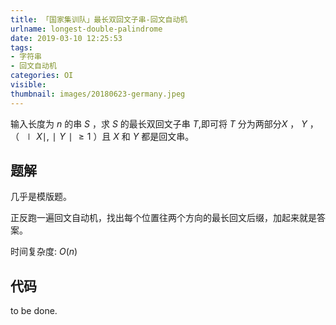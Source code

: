 ```yaml
---
title: 「国家集训队」最长双回文子串-回文自动机
urlname: longest-double-palindrome
date: 2019-03-10 12:25:53
tags:
- 字符串
- 回文自动机
categories: OI
visible:
thumbnail: images/20180623-germany.jpeg
---
```


输入长度为 $n$ 的串 $S$ ，求 $S$ 的最长双回文子串 $T$,即可将 $T$ 分为两部分$X$ ， $Y$ ， （ $∣X∣,∣Y∣ \geq 1$ ）且 $X$ 和 $Y$ 都是回文串。

<!-- more -->

## 题解

几乎是模版题。

正反跑一遍回文自动机，找出每个位置往两个方向的最长回文后缀，加起来就是答案。

时间复杂度: $O(n)$

## 代码

to be done.